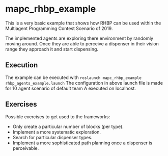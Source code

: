 # mapc_rhbp_example

This is a very basic example that shows how RHBP can be used within the Multiagent Programming Contest Scenario of 2019.

The implemented agents are exploring there environment by randomly moving around. Once they are able to perceive a dispenser 
in their vision range they approach it and start dispensing.


## Execution

The example can be executed with `roslaunch mapc_rhbp_example rhbp_agents_example.launch`
The configuration in above launch file is made for 10 agent scenario of default team A executed on localhost.

## Exercises

Possible exercises to get used to the frameworks:

* Only create a particular number of blocks (per type).
* Implement a more systematic exploration.
* Search for particular dispenser types.
* Implement a more sophisticated path planning once a dispenser is perceivable.


